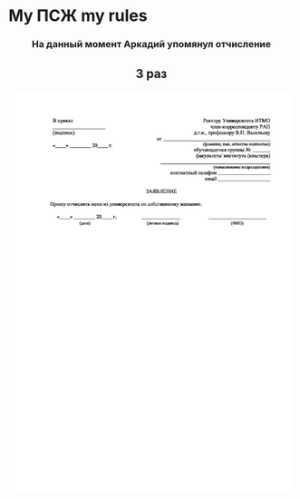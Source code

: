 # My ПСЖ my rules
<h3 align="center">На данный момент Аркадий упомянул отчисление</h3>
<h2 align="center"> 3  раз</h2>
<p align="center"><img src="./psj.jpeg" width="500px"></p>
